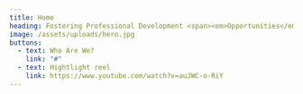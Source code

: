 ```yaml
---
title: Home
heading: Fostering Professional Development <span><em>Opportunities</em></span>.
image: /assets/uploads/hero.jpg
buttons:
  - text: Who Are We?
    link: "#"
  - text: Hightlight reel
    link: https://www.youtube.com/watch?v=auJWC-o-RiY
---
```

